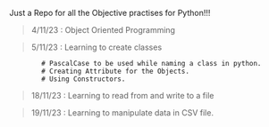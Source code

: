 Just a Repo for all the Objective practises for Python!!!

> 4/11/23 : Object Oriented Programming

> 5/11/23 : Learning to create classes

            # PascalCase to be used while naming a class in python.
            # Creating Attribute for the Objects.
            # Using Constructors.

> 18/11/23 : Learning to read from and write to a file

> 19/11/23 : Learning to manipulate data in CSV file.